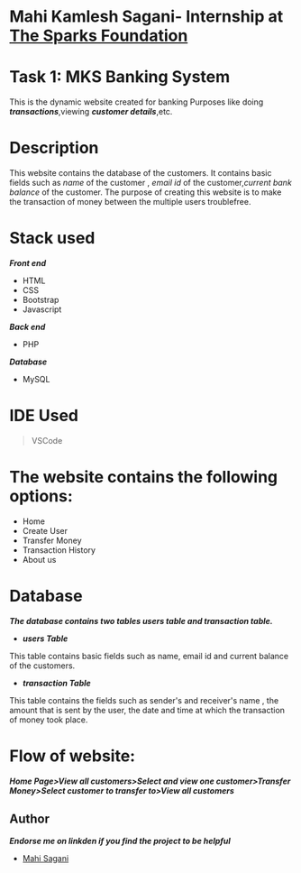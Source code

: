 # Mahi Kamlesh Sagani- Internship at [The Sparks Foundation](https://internship.thesparksfoundation.info/)
# Task 1: MKS Banking System
This is the dynamic website created for banking Purposes like doing _**transactions**_,viewing _**customer details**_,etc.

# Description
This website contains the database of the customers. It contains basic fields such as _name_ of the customer , _email id_ of the customer,_current bank balance_ of the customer. The purpose of creating this website is to make the transaction of money between the multiple users troublefree.

# Stack used
_**Front end**_
 - HTML
 - CSS
 - Bootstrap
 - Javascript


_**Back end**_
 - PHP


_**Database**_
 - MySQL

# IDE Used
> VSCode

# The website contains the following options:
- Home 
- Create User
- Transfer Money
- Transaction History
- About us

# Database
_**The database contains two tables users table and transaction table.**_

- _**users Table**_

This table contains basic fields such as name, email id and current balance of the customers.

- _**transaction Table**_

This table contains the fields such as sender's and receiver's name , the amount that is sent by the user, the date and time at which the transaction of money took place.

# Flow of website:
_**Home Page>View all customers>Select and view one customer>Transfer Money>Select customer to transfer to>View all customers**_

## Author
_**Endorse me on linkden if you find the project to be helpful**_

- [Mahi Sagani](https://www.linkedin.com/in/mahi-sagani-387689200)
